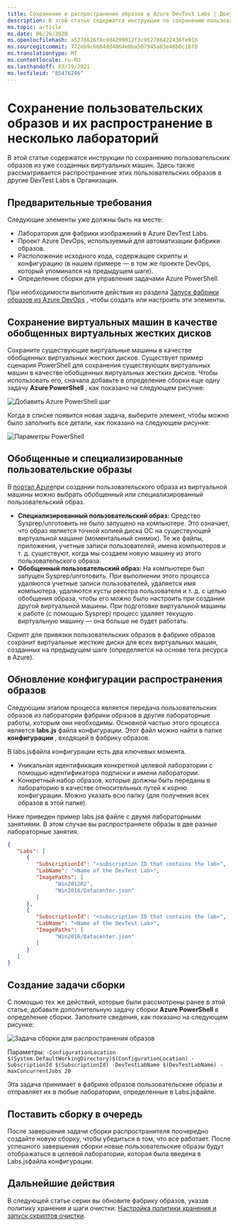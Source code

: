 ```yaml
---
title: Сохранение и распространение образов в Azure DevTest Labs | Документация Майкрософт
description: В этой статье содержатся инструкции по сохранению пользовательских образов из уже созданных виртуальных машин в Azure DevTest Labs.
ms.topic: article
ms.date: 06/26/2020
ms.openlocfilehash: a5278626f8cdd4299912f3c952786422436fe916
ms.sourcegitcommit: 772eb9c6684dd4864e0ba507945a83e48b8c16f0
ms.translationtype: MT
ms.contentlocale: ru-RU
ms.lasthandoff: 03/19/2021
ms.locfileid: "85476246"
---
```

# <a name="save-custom-images-and-distribute-to-multiple-labs"></a>Сохранение пользовательских образов и их распространение в несколько лабораторий
В этой статье содержатся инструкции по сохранению пользовательских образов из уже созданных виртуальных машин. Здесь также рассматривается распространение этих пользовательских образов в другие DevTest Labs в Организации.

## <a name="prerequisites"></a>Предварительные требования
Следующие элементы уже должны быть на месте:

- Лаборатория для фабрики изображений в Azure DevTest Labs.
- Проект Azure DevOps, используемый для автоматизации фабрики образов.
- Расположение исходного кода, содержащее скрипты и конфигурацию (в нашем примере — в том же проекте DevOps, который упоминался на предыдущем шаге).
- Определение сборки для управления задачами Azure PowerShell.

При необходимости выполните действия из раздела [Запуск фабрики образов из Azure DevOps](image-factory-set-up-devops-lab.md) , чтобы создать или настроить эти элементы. 

## <a name="save-vms-as-generalized-vhds"></a>Сохранение виртуальных машин в качестве обобщенных виртуальных жестких дисков
Сохраните существующие виртуальные машины в качестве обобщенных виртуальных жестких дисков.  Существует пример сценария PowerShell для сохранения существующих виртуальных машин в качестве обобщенных виртуальных жестких дисков. Чтобы использовать его, сначала добавьте в определение сборки еще одну задачу **Azure PowerShell** , как показано на следующем рисунке:

![Добавить Azure PowerShell шаг](./media/save-distribute-custom-images/powershell-step.png)

Когда в списке появится новая задача, выберите элемент, чтобы можно было заполнить все детали, как показано на следующем рисунке: 

![Параметры PowerShell](./media/save-distribute-custom-images/powershell-settings.png)


## <a name="generalized-vs-specialized-custom-images"></a>Обобщенные и специализированные пользовательские образы
В [портал Azure](https://portal.azure.com)при создании пользовательского образа из виртуальной машины можно выбрать обобщенный или специализированный пользовательский образ.

- **Специализированный пользовательский образ:** Средство Sysprep/unготовить не было запущено на компьютере. Это означает, что образ является точной копией диска ОС на существующей виртуальной машине (моментальный снимок).  Те же файлы, приложения, учетные записи пользователей, имена компьютеров и т. д. существуют, когда мы создаем новую машину из этого пользовательского образа.
- **Обобщенный пользовательский образ:** На компьютере был запущен Sysprep/unготовить.  При выполнении этого процесса удаляются учетные записи пользователей, удаляется имя компьютера, удаляются кусты реестра пользователя и т. д. с целью обобщения образа, чтобы его можно было настроить при создании другой виртуальной машины.  При подготовке виртуальной машины к работе (с помощью Sysprep) процесс удаляет текущую виртуальную машину — она больше не будет работать.

Скрипт для привязки пользовательских образов в фабрике образов сохранит виртуальные жесткие диски для всех виртуальных машин, созданных на предыдущем шаге (определяется на основе тега ресурса в Azure).

## <a name="update-configuration-for-distributing-images"></a>Обновление конфигурации распространения образов
Следующим этапом процесса является передача пользовательских образов из лаборатории фабрики образов в другие лабораторные работы, которым они необходимы. Основной частью этого процесса является **labs.js** файла конфигурации. Этот файл можно найти в папке **конфигурации** , входящей в фабрику образов.

В labs.jsфайла конфигурации есть два ключевых момента.

- Уникальная идентификация конкретной целевой лаборатории с помощью идентификатора подписки и имени лаборатории.
- Конкретный набор образов, которые должны быть переданы в лабораторию в качестве относительных путей к корню конфигурации. Можно указать всю папку (для получения всех образов в этой папке).

Ниже приведен пример labs.jsв файле с двумя лабораторными занятиями. В этом случае вы распространяете образы в две разные лабораторные занятия.

```json
{
   "Labs": [
      {
         "SubscriptionId": "<subscription ID that contains the lab>",
         "LabName": "<Name of the DevTest Lab>",
         "ImagePaths": [
               "Win2012R2",
               "Win2016/Datacenter.json"
         ]
      },
      {
         "SubscriptionId": "<subscription ID that contains the lab>",
         "LabName": "<Name of the DevTest Lab>",
         "ImagePaths": [
               "Win2016/Datacenter.json"
         ]
      }
   ]
}
```

## <a name="create-a-build-task"></a>Создание задачи сборки
С помощью тех же действий, которые были рассмотрены ранее в этой статье, добавьте дополнительную задачу сборки **Azure PowerShell** в определение сборки. Заполните сведения, как показано на следующем рисунке: 

![Задача сборки для распространения образов](./media/save-distribute-custom-images/second-build-task-powershell.png)

Параметры: `-ConfigurationLocation $(System.DefaultWorkingDirectory)$(ConfigurationLocation) -SubscriptionId $(SubscriptionId) -DevTestLabName $(DevTestLabName) -maxConcurrentJobs 20`

Эта задача принимает в фабрике образов пользовательские образы и отправляет их в любые лаборатории, определенные в Labs.jsфайле.

## <a name="queue-the-build"></a>Поставить сборку в очередь
После завершения задачи сборки распространителя поочередно создайте новую сборку, чтобы убедиться в том, что все работает. После успешного завершения сборки новые пользовательские образы будут отображаться в целевой лаборатории, которая была введена в Labs.jsфайла конфигурации.

## <a name="next-steps"></a>Дальнейшие действия
В следующей статье серии вы обновите фабрику образов, указав политику хранения и шаги очистки: [Настройка политики хранения и запуск скриптов очистки](image-factory-set-retention-policy-cleanup.md).
